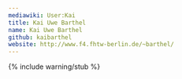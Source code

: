 ```yaml
---
mediawiki: User:Kai
title: Kai Uwe Barthel
name: Kai Uwe Barthel
github: kaibarthel
website: http://www.f4.fhtw-berlin.de/~barthel/
---
```

{% include warning/stub %}

